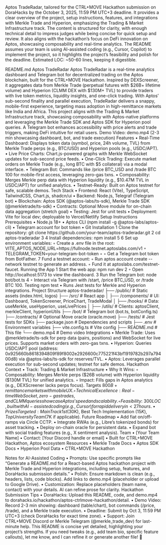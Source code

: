 Aptos TradeRadar, tailored for the CTRL+MOVE Hackathon submission on DoraHacks by the October 3, 2025, 11:59 PM UTC+3 deadline. It provides a clear overview of the project, setup instructions, features, and integrations with Merkle Trade and Hyperion, emphasizing the Trading & Market Infrastructure track. The content is structured for clarity, with enough technical detail to impress judges while being concise for quick setup and review. It also aligns with the hackathon’s focus on DeFi innovation on Aptos, showcasing composability and real-time analytics.
The README assumes your team is using AI-assisted coding (e.g., Cursor, Copilot) to implement the project, so it highlights the project’s feasibility and polish for the deadline. Estimated LOC: ~50-60 lines, keeping it digestible.

README.md
Aptos TradeRadar
Aptos TradeRadar is a real-time analytics dashboard and Telegram bot for decentralized trading on the Aptos blockchain, built for the CTRL+MOVE Hackathon. Inspired by DEXScreener, it aggregates data from Merkle Trade (perpetual futures with $26B+ lifetime volume) and Hyperion (CLMM DEX with $130M+ TVL) to provide traders with live token metrics, liquidity insights, and one-click trading. With Aptos’ sub-second finality and parallel execution, TradeRadar delivers a snappy, mobile-first experience, targeting mass adoption in high-remittance markets like India and Africa.
This project aligns with the Trading & Market Infrastructure track, showcasing composability with Aptos-native platforms and leveraging the Merkle Trade SDK and Aptos SDK for Hyperion pool queries. A Telegram bot enhances accessibility with price alerts and trade triggers, making DeFi intuitive for retail users.
Demo Video: demo.mp4 (2-3 min showcasing dashboard, bot, and trade execution)
Features
	•	Real-Time Dashboard: Displays token data (symbol, price, 24h volume, TVL) from Merkle Trade perps (e.g., BTC/USD) and Hyperion pools (e.g., USDC/APT).
	•	Live Price Charts: Chart.js-powered graphs with Merkle WebSocket updates for sub-second price feeds.
	•	One-Click Trading: Execute market orders on Merkle Trade (e.g., long BTC with $5 collateral) via a modal interface.
	•	Telegram Bot: Commands like /price BTC_USD and /trade BTC 100 for mobile-first access, leveraging zero-gas txns.
	•	Composability: Merges Merkle perp data with Hyperion liquidity (e.g., $10.47M TVL in USDC/APT) for unified analytics.
	•	Testnet-Ready: Built on Aptos testnet for safe, scalable demos.
Tech Stack
	•	Frontend: React (Vite), TypeScript, TailwindCSS, Chart.js, shadcn/ui
	•	Backend: Node.js, Telegraf (Telegram bot)
	•	Blockchain: Aptos SDK (@aptos-labs/ts-sdk), Merkle Trade SDK (@merkletrade/ts-sdk)
	•	Contracts: Optional Move module for on-chain data aggregation (stretch goal)
	•	Testing: Jest for unit tests
	•	Deployment: Vite for local dev; deployable to Vercel/Netlify
Setup Instructions
Prerequisites
	•	Node.js 18+
	•	Aptos CLI (npm install -g @aptos-labs/aptos-cli)
	•	Telegram account for bot token
	•	Git
Installation
	1	Clone the repository: git clone https://github.com/your-team/aptos-traderadar.git
	2	cd aptos-traderadar
	3	
	4	Install dependencies: npm install
	5	
	6	Set up environment variables:
	◦	Create a .env file in the root: VITE_APTOS_NODE_URL=https://fullnode.testnet.aptoslabs.com/v1
	◦	TELEGRAM_TOKEN=your-telegram-bot-token
	◦	
	◦	Get a Telegram bot token from BotFather.
	7	Fund a testnet account:
	◦	Run aptos account create --network testnet to generate an address.
	◦	Fund it at aptoslabs.com/testnet-faucet.
Running the App
	1	Start the web app: npm run dev
	2	
	◦	Open http://localhost:5173 to view the dashboard.
	3	Run the Telegram bot: node bot/bot.ts
	4	
	◦	Interact via Telegram with /start, /price BTC_USD, or /trade BTC 100.
Testing
npm test
	•	Runs Jest tests for Merkle and Hyperion integrations.
Project Structure
aptos-traderadar/
├── /public/                    # Static assets (index.html, logos)
├── /src/                      # React app
│   ├── /components/           # UI: Dashboard, TokenScreener, PriceChart, TradeModal
│   ├── /hooks/                # Data: useMerkle, useHyperion, useLivePrices
│   ├── /utils/                # Clients: aptosClient, merkleClient, hyperionUtils
├── /bot/                      # Telegram bot (bot.ts, botConfig.ts)
├── /contracts/                # Optional Move oracle (oracle.move)
├── /tests/                    # Jest tests for SDKs
├── package.json               # Dependencies and scripts
├── .env                       # Environment variables
├── vite.config.ts             # Vite config
├── README.md                  # This file
└── demo.mp4                   # Demo video
Integrations
	•	Merkle Trade: Uses @merkletrade/ts-sdk for perp data (pairs, positions) and WebSocket for live prices. Supports market orders with zero-gas txns.
	•	Hyperion: Queries USDC/APT pool (address: 0x925660b8618394809f89f8002e2926600c775221f43bf1919782b297a79400d8) via @aptos-labs/ts-sdk for reserves/TVL.
	•	Aptos: Leverages parallel execution for sub-second updates; testnet for safe demos.
Hackathon Context
	•	Track: Trading & Market Infrastructure
	•	Why It Wins:
	◦	Composability: Merges Merkle perps ($26B volume) with Hyperion liquidity ($130M TVL) for unified analytics.
	◦	Impact: Fills gaps in Aptos analytics (e.g., DEXScreener lacks perps focus). Targets $800B+ remittance markets with mobile UX.
	◦	Technical Excellence: Real-time WebSocket, zero-gas trades, and CLMM queries showcase Aptos’ speed and scalability.
	◦	Feasibility: ~300 LOC, built with AI-assisted coding (e.g., Cursor) for rapid delivery in <27 hours.
	•	Prizes Targeted: Main Track 1st ($30K), Best Tech Implementation ($15K), Top University Team ($7K if applicable).
Future Roadmap
	•	Add fiat on/off-ramps via Circle CCTP.
	•	Integrate RWAs (e.g., Libre’s tokenized bonds) for asset tracking.
	•	Deploy on-chain oracle for persistent data.
	•	Expand bot with social trading features (e.g., X sentiment analysis).
Team
	•	[Your Team Name]
	•	Contact: [Your Discord handle or email]
	•	Built for CTRL+MOVE Hackathon, Aptos ecosystem
Resources
	•	Merkle Trade Docs
	•	Aptos SDK Docs
	•	Hyperion Pool Data
	•	CTRL+MOVE Hackathon

Notes for AI-Assisted Coding
	•	Prompts: Use specific prompts like “Generate a README.md for a React-based Aptos hackathon project with Merkle Trade and Hyperion integrations, including setup, features, and DoraHacks submission details.”
	•	Polish: Ensure markdown is clean (e.g., headers, lists, code blocks). Add links to demo.mp4 (placeholder or upload to Google Drive).
	•	Customization: Replace placeholders (team name, contact) with your details. AI can refine prose for clarity.
Hackathon Submission Tips
	•	DoraHacks: Upload this README, code, and demo.mp4 to dorahacks.io/hackathon/aptos-ctrlmove-hackathon/detail.
	•	Demo Video: Record 2-3 min showing: dashboard (table/chart), bot commands (/price, /trade), and a Merkle trade execution.
	•	Deadline: Submit by Oct 3, 11:59 PM UTC+3 (check DoraHacks for exact time zone).
	•	Support: Join CTRL+MOVE Discord or Merkle Telegram (@merkle_trade_dev) for last-minute help.
This README is concise yet detailed, highlighting your project’s strengths. If you need tweaks (e.g., add team bio, specific feature callouts), let me know, and I can refine it or generate another file! 🚀